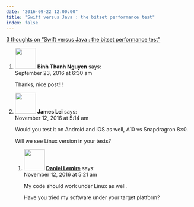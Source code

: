 ```yaml
---
date: "2016-09-22 12:00:00"
title: "Swift versus Java : the bitset performance test"
index: false
---
```


[3 thoughts on &ldquo;Swift versus Java : the bitset performance test&rdquo;](/lemire/blog/2016/09-22-swift-versus-java-the-bitset-performance-test)

<ol class="comment-list">
<li id="comment-253159" class="comment even thread-even depth-1">
<div class="comment-author vcard">
<img alt src="https://secure.gravatar.com/avatar/cb0135ecf2a19f48470a8817adaca83a?s=56&#038;d=mm&#038;r=g" srcset="https://secure.gravatar.com/avatar/cb0135ecf2a19f48470a8817adaca83a?s=112&#038;d=mm&#038;r=g 2x" class="avatar avatar-56 photo" height="56" width="56" decoding="async" /> <b class="fn">Binh Thanh Nguyen</b> <span class="says">says:</span> </div>
<div class="comment-metadata"><time datetime="2016-09-23T06:30:45+00:00">September 23, 2016 at 6:30 am</time></a> </div>
<div class="comment-content">
<p>Thanks, nice post!!!</p>
</div>
</li>
<li id="comment-259259" class="comment odd alt thread-odd thread-alt depth-1 parent">
<div class="comment-author vcard">
<img alt src="https://secure.gravatar.com/avatar/0ccf5bfcc1095707472248f40598180e?s=56&#038;d=mm&#038;r=g" srcset="https://secure.gravatar.com/avatar/0ccf5bfcc1095707472248f40598180e?s=112&#038;d=mm&#038;r=g 2x" class="avatar avatar-56 photo" height="56" width="56" decoding="async" /> <b class="fn">James Lei</b> <span class="says">says:</span> </div>
<div class="comment-metadata"><time datetime="2016-11-12T05:14:18+00:00">November 12, 2016 at 5:14 am</time></a> </div>
<div class="comment-content">
<p>Would you test it on Android and iOS as well, A10 vs Snapdragron 8&#215;0.</p>
<p>Will we see Linux version in your tests?</p>
</div>
<ol class="children">
<li id="comment-259260" class="comment byuser comment-author-lemire bypostauthor even depth-2">
<div class="comment-author vcard">
<img alt src="https://secure.gravatar.com/avatar/2ca999bef9535950f5b84281a4dab006?s=56&#038;d=mm&#038;r=g" srcset="https://secure.gravatar.com/avatar/2ca999bef9535950f5b84281a4dab006?s=112&#038;d=mm&#038;r=g 2x" class="avatar avatar-56 photo" height="56" width="56" loading="lazy" decoding="async" /> <b class="fn"><a href="https://lemire.me/en/" class="url" rel="ugc">Daniel Lemire</a></b> <span class="says">says:</span> </div>
<div class="comment-metadata"><time datetime="2016-11-12T05:21:31+00:00">November 12, 2016 at 5:21 am</time></a> </div>
<div class="comment-content">
<p>My code should work under Linux as well. </p>
<p>Have you tried my software under your target platform?</p>
</div>
</li>
</ol>
</li>
</ol>
